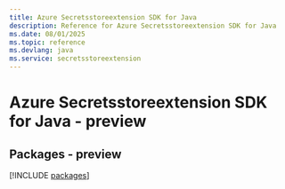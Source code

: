 ```yaml
---
title: Azure Secretsstoreextension SDK for Java
description: Reference for Azure Secretsstoreextension SDK for Java
ms.date: 08/01/2025
ms.topic: reference
ms.devlang: java
ms.service: secretsstoreextension
---
```

# Azure Secretsstoreextension SDK for Java - preview
## Packages - preview
[!INCLUDE [packages](secretsstoreextension-index.md)]
